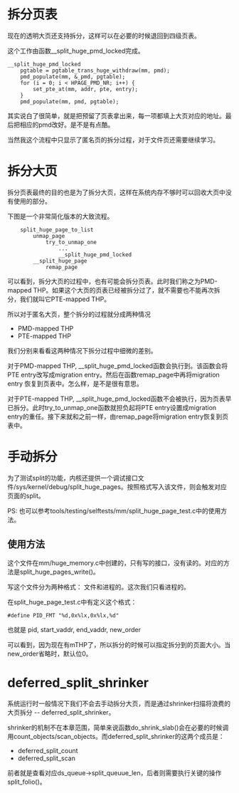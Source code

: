 # 拆分页表

现在的透明大页还支持拆分，这样可以在必要的时候退回到四级页表。

这个工作由函数__split_huge_pmd_locked完成。

```
__split_huge_pmd_locked
    pgtable = pgtable_trans_huge_withdraw(mm, pmd);
    pmd_populate(mm, &_pmd, pgtable);
    for (i = 0; i < HPAGE_PMD_NR; i++) {
        set_pte_at(mm, addr, pte, entry);
    }
    pmd_populate(mm, pmd, pgtable);
```

其实说白了很简单，就是把预留了页表拿出来，每一项都填上大页对应的地址。最后把相应的pmd改好。是不是有点酷。

当然我这个流程中只显示了匿名页的拆分过程，对于文件页还需要继续学习。

# 拆分大页

拆分页表最终的目的也是为了拆分大页，这样在系统内存不够时可以回收大页中没有使用的部分。

下图是一个非常简化版本的大致流程。

```
    split_huge_page_to_list
        unmap_page
            try_to_unmap_one
                ...
                __split_huge_pmd_locked
        __split_huge_page
            remap_page
```

可以看到，拆分大页的过程中，也有可能会拆分页表。此时我们称之为PMD-mapped THP。如果这个大页的页表已经被拆分过了，就不需要也不能再次拆分，我们就叫它PTE-mapped THP。

所以对于匿名大页，整个拆分的过程就分成两种情况

  * PMD-mapped THP
  * PTE-mapped THP

我们分别来看看这两种情况下拆分过程中细微的差别。

对于PMD-mapped THP, __split_huge_pmd_locked函数会执行到。该函数会将PTE entry改写成migration entry。然后在函数remap_page中再将migration entry 恢复到页表中。怎么样，是不是很有意思。

对于PTE-mapped THP, __split_huge_pmd_locked函数不会被执行，因为页表早已拆分。此时try_to_unmap_one函数就担负起将PTE entry设置成migration entry的重任。接下来就和之前一样，由remap_page将migration entry恢复到页表中。

# 手动拆分

为了测试split的功能，内核还提供一个调试接口文件/sys/kernel/debug/split_huge_pages。按照格式写入该文件，则会触发对应页面的split。

PS: 也可以参考tools/testing/selftests/mm/split_huge_page_test.c中的使用方法。

## 使用方法

这个文件在mm/huge_memory.c中创建的，只有写的接口，没有读的。对应的方法是split_huge_pages_write()。

写这个文件分为两种格式： 文件和进程的。这次我们只看进程的。

在split_huge_page_test.c中有定义这个格式：

```
#define PID_FMT "%d,0x%lx,0x%lx,%d"
```

也就是 pid, start_vaddr, end_vaddr, new_order

可以看到，因为现在有mTHP了，所以拆分的时候可以指定拆分到的页面大小。当new_order省略时，默认位0。

# deferred_split_shrinker

系统运行时一般情况下我们不会去手动拆分大页，而是通过shrinker扫描将浪费的大页拆分 -- deferred_split_shrinker。

shrinker的机制不在本章范围，简单来说函数do_shrink_slab()会在必要的时候调用count_objects/scan_objects。而deferred_split_shrinker的这两个成员是：

  * deferred_split_count
  * deferred_split_scan

前者就是查看对应ds_queue->split_queuue_len，后者则需要执行关键的操作split_folio()。

